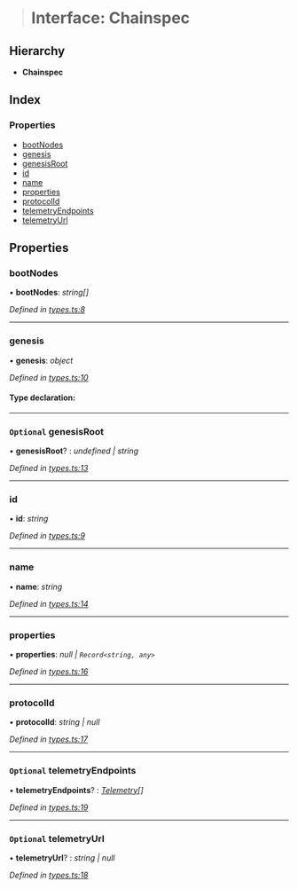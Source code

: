> # Interface: Chainspec

## Hierarchy

* **Chainspec**

## Index

### Properties

* [bootNodes](_types_.chainspec.md#bootnodes)
* [genesis](_types_.chainspec.md#genesis)
* [genesisRoot](_types_.chainspec.md#optional-genesisroot)
* [id](_types_.chainspec.md#id)
* [name](_types_.chainspec.md#name)
* [properties](_types_.chainspec.md#properties)
* [protocolId](_types_.chainspec.md#protocolid)
* [telemetryEndpoints](_types_.chainspec.md#optional-telemetryendpoints)
* [telemetryUrl](_types_.chainspec.md#optional-telemetryurl)

## Properties

###  bootNodes

• **bootNodes**: *string[]*

*Defined in [types.ts:8](https://github.com/polkadot-js/common/blob/1d0a4e7/packages/chainspec/src/types.ts#L8)*

___

###  genesis

• **genesis**: *object*

*Defined in [types.ts:10](https://github.com/polkadot-js/common/blob/1d0a4e7/packages/chainspec/src/types.ts#L10)*

#### Type declaration:

___

### `Optional` genesisRoot

• **genesisRoot**? : *undefined | string*

*Defined in [types.ts:13](https://github.com/polkadot-js/common/blob/1d0a4e7/packages/chainspec/src/types.ts#L13)*

___

###  id

• **id**: *string*

*Defined in [types.ts:9](https://github.com/polkadot-js/common/blob/1d0a4e7/packages/chainspec/src/types.ts#L9)*

___

###  name

• **name**: *string*

*Defined in [types.ts:14](https://github.com/polkadot-js/common/blob/1d0a4e7/packages/chainspec/src/types.ts#L14)*

___

###  properties

• **properties**: *null | `Record<string, any>`*

*Defined in [types.ts:16](https://github.com/polkadot-js/common/blob/1d0a4e7/packages/chainspec/src/types.ts#L16)*

___

###  protocolId

• **protocolId**: *string | null*

*Defined in [types.ts:17](https://github.com/polkadot-js/common/blob/1d0a4e7/packages/chainspec/src/types.ts#L17)*

___

### `Optional` telemetryEndpoints

• **telemetryEndpoints**? : *[Telemetry](../modules/_types_.md#telemetry)[]*

*Defined in [types.ts:19](https://github.com/polkadot-js/common/blob/1d0a4e7/packages/chainspec/src/types.ts#L19)*

___

### `Optional` telemetryUrl

• **telemetryUrl**? : *string | null*

*Defined in [types.ts:18](https://github.com/polkadot-js/common/blob/1d0a4e7/packages/chainspec/src/types.ts#L18)*
